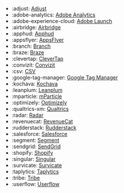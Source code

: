 <!-- To add an entry, first add an SVG logo in overrides/.icons, then add a new line item in the table. Wrap the icon filename in colons to reference it. -->

<div class="grid cards" markdown>

- :adjust: [Adjust](../data/sources/adjust.md)
- :adobe-analytics: [Adobe Analytics](../data/sources/adobe-analytics.md)
- :adobe-experience-cloud: [Adobe Launch](../data/sources/adobe.md)
- :airbridge: [Airbridge](../data/sources/airbridge.md)
- :apphud: [Apphud](../data/sources/apphud.md)
- :appsflyer: [AppsFlyer](../data/sources/appsflyer.md)
- :branch: [Branch](../data/sources/branch.md)
- :braze: [Braze](../data/sources/braze.md)
- :clevertap: [CleverTap](../data/sources/clevertap.md)
- :convizit: [Convizit](../data/sources/convizit.md)
- :csv: [CSV](../data/sources/lookup-table.md)
- :google-tag-manager: [Google Tag Manager](../data/sources/google-tag-manager.md)
- :kochava: [Kochava](../data/sources/kochava.md)
- :leanplum: [Leanplum](../data/sources/leanplum.md)
- :mparticle: [mParticle](../data/sources/mparticle.md)
- :optimizely: [Optimizely](../data/sources/optimizely.md)
- :qualtrics-xm: [Qualtrics](../data/sources/qualtrics.md)
- :radar: [Radar](../data/sources/radar.md)
- :revenuecat: [RevenueCat](../data/sources/revenuecat.md)
- :rudderstack: [Rudderstack](../data/sources/rudderstack.md)
- :salesforce: [Salesforce](../data/sources/salesforce-group.md)
- :segment: [Segment](../data/sources/segment.md)
- :sendgrid: [SendGrid](../data/sources/sendgrid.md)
- :shopify: [Shopify](../data/sources/shopify.md)
- :singular: [Singular](../data/sources/singular.md)
- :survicate: [Survicate](../data/sources/survicate.md)
- :taplytics: [Taplytics](../data/sources/taplytics.md)
- :tribe: [Tribe](../data/sources/tribe.md)
- :userflow: [Userflow](../data/sources/userflow.md)

</div>